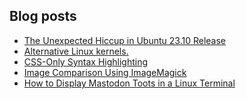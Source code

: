 ## Blog posts
<!-- BLOG-POST-LIST:START -->
- [The Unexpected Hiccup in Ubuntu 23.10 Release](https://furycd001.github.io/the-unexpected-hiccup-in-ubuntu-2310-release/)
- [Alternative Linux kernels.](https://furycd001.github.io/alternative-linux-kernels/)
- [CSS-Only Syntax Highlighting](https://furycd001.github.io/css-only-syntax-highlighting/)
- [Image Comparison Using ImageMagick](https://furycd001.github.io/image-comparison-using-imagemagick/)
- [How to Display Mastodon Toots in a Linux Terminal](https://furycd001.github.io/how-to-display-mastodon-toots-in-a-linux-terminal/)
<!-- BLOG-POST-LIST:END -->

<!--
**furycd001/furycd001** is a ✨ _special_ ✨ repository because its `README.md` (this file) appears on your GitHub profile.

Here are some ideas to get you started:

- 🔭 I’m currently working on ...
- 🌱 I’m currently learning ...
- 👯 I’m looking to collaborate on ...
- 🤔 I’m looking for help with ...
- 💬 Ask me about ...
- 📫 How to reach me: ...
- 😄 Pronouns: ...
- ⚡ Fun fact: ...
-->
